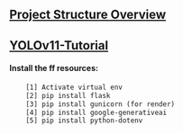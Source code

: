 
## [Project Structure Overview](https://github.com/usergaia/STRUCTURE-eXtract/blob/main/README.md)

## [YOLOv11-Tutorial](https://github.com/Ervzs/YOLOv11-Tutorial/blob/main/readme.md)

#### Install the ff resources:
```html
    [1] Activate virtual env
    [2] pip install flask
    [3] pip install gunicorn (for render)
    [4] pip install google-generativeai
    [5] pip install python-dotenv
```
